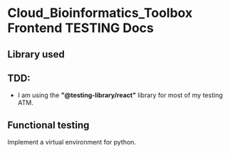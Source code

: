 # Cloud_Bioinformatics_Toolbox Frontend TESTING Docs

## Library used

## TDD:

* I am using the **"@testing-library/react"** library for most of my testing ATM.

## Functional testing

Implement a virtual environment for python.